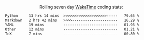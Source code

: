 <p align="center">Rolling seven day <a href="https://wakatime.com/@syrkis"/>WakaTime</a> coding stats:</p>
<!--START_SECTION:waka-->

```txt
Python     13 hrs 14 mins  >>>>>>>>>>>>>>>>>>>>-----   79.65 %
Markdown   2 hrs 42 mins   >>>>---------------------   16.29 %
YAML       19 mins         -------------------------   01.93 %
Other      12 mins         -------------------------   01.21 %
TeX        7 mins          -------------------------   00.80 %
```

<!--END_SECTION:waka-->

